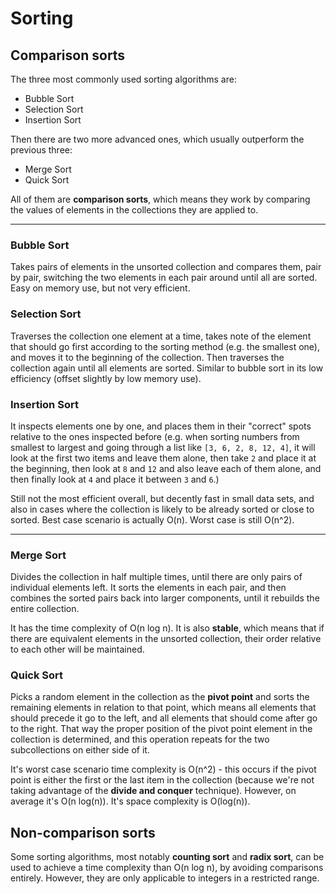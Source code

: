# Sorting
## Comparison sorts
The three most commonly used sorting algorithms are:
* Bubble Sort
* Selection Sort
* Insertion Sort

Then there are two more advanced ones, which usually outperform the previous three:
* Merge Sort
* Quick Sort

All of them are **comparison sorts**, which means they work by comparing the values of elements in the collections they are applied to.

**************************

### Bubble Sort
Takes pairs of elements in the unsorted collection and compares them, pair by pair, switching the two elements in each pair around until all are sorted. Easy on memory use, but not very efficient.

### Selection Sort
Traverses the collection one element at a time, takes note of the element that should go first according to the sorting method (e.g. the smallest one), and moves it to the beginning of the collection. Then traverses the collection again until all elements are sorted. Similar to bubble sort in its low efficiency (offset slightly by low memory use).

### Insertion Sort
It inspects elements one by one, and places them in their "correct" spots relative to the ones inspected before (e.g. when sorting numbers from smallest to largest and going through a list like `[3, 6, 2, 8, 12, 4]`, it will look at the first two items and leave them alone, then take `2` and place it at the beginning, then look at `8` and `12` and also leave each of them alone, and then finally look at `4` and place it between `3` and `6`.)

Still not the most efficient overall, but decently fast in small data sets, and also in cases where the collection is likely to be already sorted or close to sorted. Best case scenario is actually O(n). Worst case is still O(n^2).

**************************

### Merge Sort
Divides the collection in half multiple times, until there are only pairs of individual elements left. It sorts the elements in each pair, and then combines the sorted pairs back into larger components, until it rebuilds the entire collection.

It has the time complexity of O(n log n). It is also **stable**, which means that if there are equivalent elements in the unsorted collection, their order relative to each other will be maintained.

### Quick Sort
Picks a random element in the collection as the **pivot point** and sorts the remaining elements in relation to that point, which means all elements that should precede it go to the left, and all elements that should come after go to the right. That way the proper position of the pivot point element in the collection is determined, and this operation repeats for the two subcollections on either side of it.

It's worst case scenario time complexity is O(n^2) - this occurs if the pivot point is either the first or the last item in the collection (because we're not taking advantage of the **divide and conquer** technique). However, on average it's O(n log(n)). It's space complexity is O(log(n)).

## Non-comparison sorts
Some sorting algorithms, most notably **counting sort** and **radix sort**, can be used to achieve a time complexity than O(n log n), by avoiding comparisons entirely. However, they are only applicable to integers in a restricted range.
